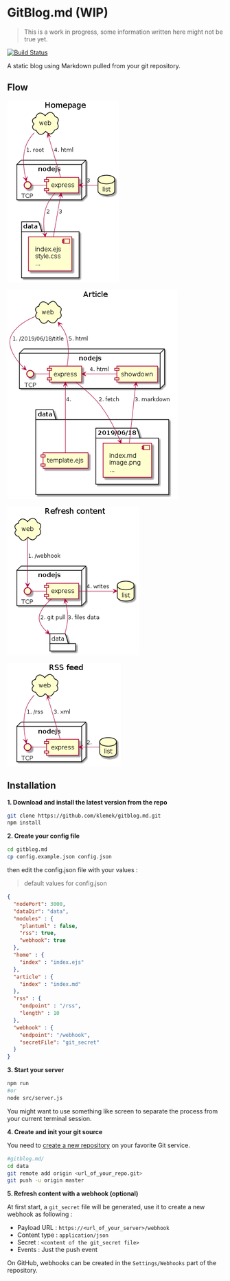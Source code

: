# GitBlog.md (WIP)
> This is a work in progress, some information written here might not be true yet.

[![Build Status](https://img.shields.io/travis/Klemek/GitBlog.md.svg?branch=master)](https://travis-ci.org/Klemek/GitBlog.md)

A static blog using Markdown pulled from your git repository.

## Flow

![root](./uml/root.png)

![article](./uml/article.png)

![webhook](./uml/webhook.png)

![rss](./uml/rss.png)

## Installation
**1. Download and install the latest version from the repo**
```bash
git clone https://github.com/klemek/gitblog.md.git
npm install
```
**2. Create your config file**
```bash
cd gitblog.md
cp config.example.json config.json
```
then edit the config.json file with your values :
> default values for config.json
````json
{
  "nodePort": 3000,
  "dataDir": "data",
  "modules" : {
    "plantuml" : false,
    "rss": true,
    "webhook": true
  },
  "home" : {
    "index" : "index.ejs"
  },
  "article" : {
    "index" : "index.md"
  },
  "rss" : {
    "endpoint" : "/rss",
    "length" : 10
  },
  "webhook" : {
    "endpoint": "/webhook",
    "secretFile": "git_secret"
  }
}
````

**3. Start your server**

```bash
npm run
#or
node src/server.js
```

You might want to use something like screen to separate the process from your current terminal session.

**4. Create and init your git source**

You need to [create a new repository](https://github.com/new) on your favorite Git service.

```bash
#gitblog.md/
cd data
git remote add origin <url_of_your_repo.git>
git push -u origin master
```

**5. Refresh content with a webhook (optional)**

At first start, a `git_secret` file will be generated, use it to create a new webhook as following :

* Payload URL : `https://<url_of_your_server>/webhook`
* Content type : `application/json`
* Secret : `<content of the git_secret file>`
* Events : Just the push event

On GitHub, webhooks can be created in the `Settings/Webhooks` part of the repository.
